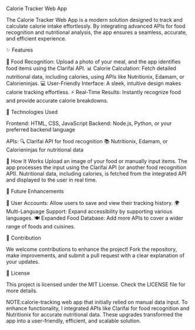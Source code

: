 Calorie Tracker Web App


The Calorie Tracker Web App is a modern solution designed to track and calculate calorie intake effortlessly. By integrating advanced APIs for food recognition and nutritional analysis, the app ensures a seamless, accurate, and efficient experience.

✨ Features

🥗 Food Recognition: Upload a photo of your meal, and the app identifies food items using the Clarifai API.
📊 Calorie Calculation: Fetch detailed nutritional data, including calories, using APIs like Nutritionix, Edamam, or Calorieninjas.
💻 User-Friendly Interface: A sleek, intuitive design makes calorie tracking effortless.
⚡ Real-Time Results: Instantly recognize food and provide accurate calorie breakdowns.

🔧 Technologies Used

Frontend: HTML, CSS, JavaScript
Backend: Node.js, Python, or your preferred backend language

APIs:
🔍 Clarifai API for food recognition
📚 Nutritionix, Edamam, or Calorieninjas for nutritional data

🚀 How It Works
Upload an image of your food or manually input items.
The app processes the input using the Clarifai API (or another food recognition API).
Nutritional data, including calories, is fetched from the integrated API and displayed to the user in real time.

🌟 Future Enhancements

👤 User Accounts: Allow users to save and view their tracking history.
🌍 Multi-Language Support: Expand accessibility by supporting various languages.
🍽️ Expanded Food Database: Add more APIs to cover a wider range of foods and cuisines.

🤝 Contribution

We welcome contributions to enhance the project! Fork the repository, make improvements, and submit a pull request with a clear explanation of your updates.

📄 License

This project is licensed under the MIT License. Check the LICENSE file for more details.

NOTE:calorie-tracking web app that initially relied on manual data input. To enhance functionality, I integrated APIs like Clarifai for food recognition and Nutritionix for accurate nutritional data. These upgrades transformed the app into a user-friendly, efficient, and scalable solution.
